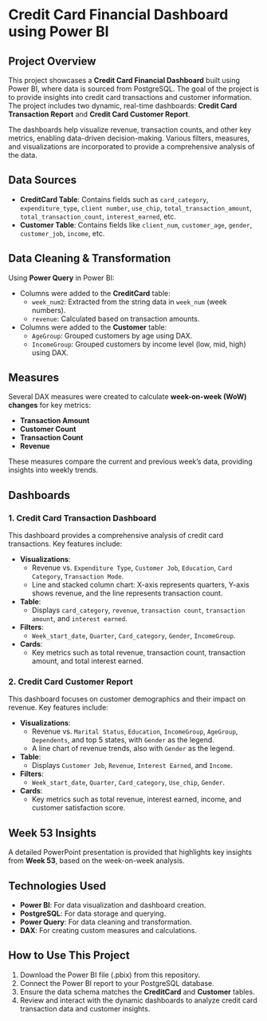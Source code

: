 # Credit Card Financial Dashboard using Power BI

## Project Overview
This project showcases a **Credit Card Financial Dashboard** built using Power BI, where data is sourced from PostgreSQL. The goal of the project is to provide insights into credit card transactions and customer information. The project includes two dynamic, real-time dashboards: **Credit Card Transaction Report** and **Credit Card Customer Report**.

The dashboards help visualize revenue, transaction counts, and other key metrics, enabling data-driven decision-making. Various filters, measures, and visualizations are incorporated to provide a comprehensive analysis of the data.

## Data Sources
- **CreditCard Table**: Contains fields such as `card_category`, `expenditure_type`, `client number`, `use_chip`, `total_transaction_amount`, `total_transaction_count`, `interest_earned`, etc.
- **Customer Table**: Contains fields like `client_num`, `customer_age`, `gender`, `customer_job`, `income`, etc.

## Data Cleaning & Transformation
Using **Power Query** in Power BI:
- Columns were added to the **CreditCard** table:
  - `week_num2`: Extracted from the string data in `week_num` (week numbers).
  - `revenue`: Calculated based on transaction amounts.
- Columns were added to the **Customer** table:
  - `AgeGroup`: Grouped customers by age using DAX.
  - `IncomeGroup`: Grouped customers by income level (low, mid, high) using DAX.

## Measures
Several DAX measures were created to calculate **week-on-week (WoW) changes** for key metrics:
- **Transaction Amount**
- **Customer Count**
- **Transaction Count**
- **Revenue**

These measures compare the current and previous week’s data, providing insights into weekly trends.

## Dashboards

### 1. Credit Card Transaction Dashboard
This dashboard provides a comprehensive analysis of credit card transactions. Key features include:
- **Visualizations**:
  - Revenue vs. `Expenditure Type`, `Customer Job`, `Education`, `Card Category`, `Transaction Mode`.
  - Line and stacked column chart: X-axis represents quarters, Y-axis shows revenue, and the line represents transaction count.
- **Table**:
  - Displays `card_category`, `revenue`, `transaction count`, `transaction amount`, and `interest earned`.
- **Filters**:
  - `Week_start_date`, `Quarter`, `Card_category`, `Gender`, `IncomeGroup`.
- **Cards**:
  - Key metrics such as total revenue, transaction count, transaction amount, and total interest earned.

### 2. Credit Card Customer Report
This dashboard focuses on customer demographics and their impact on revenue. Key features include:
- **Visualizations**:
  - Revenue vs. `Marital Status`, `Education`, `IncomeGroup`, `AgeGroup`, `Dependents`, and top 5 states, with `Gender` as the legend.
  - A line chart of revenue trends, also with `Gender` as the legend.
- **Table**:
  - Displays `Customer Job`, `Revenue`, `Interest Earned`, and `Income`.
- **Filters**:
  - `Week_start_date`, `Quarter`, `Card_category`, `Use_chip`, `Gender`.
- **Cards**:
  - Key metrics such as total revenue, interest earned, income, and customer satisfaction score.

## Week 53 Insights
A detailed PowerPoint presentation is provided that highlights key insights from **Week 53**, based on the week-on-week analysis.

## Technologies Used
- **Power BI**: For data visualization and dashboard creation.
- **PostgreSQL**: For data storage and querying.
- **Power Query**: For data cleaning and transformation.
- **DAX**: For creating custom measures and calculations.

## How to Use This Project
1. Download the Power BI file (.pbix) from this repository.
2. Connect the Power BI report to your PostgreSQL database.
3. Ensure the data schema matches the **CreditCard** and **Customer** tables.
4. Review and interact with the dynamic dashboards to analyze credit card transaction data and customer insights.


